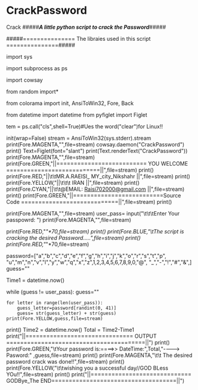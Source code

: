 # CrackPassword
Crack
#####_______________A little python script to crack the Password_______________#####

#####=============== The libraies used in this script ===============#####

import sys

import subprocess as ps

import cowsay

from random import*

from colorama import init, AnsiToWin32, Fore, Back

from datetime import datetime
from pyfiglet import Figlet


tem = ps.call("cls",shell=True)#Ues the word("clear")for Linux!!

init(wrap=False)
stream = AnsiToWin32(sys.stderr).stream
print(Fore.MAGENTA,"",file=stream)
cowsay.daemon("CrackPassword")
print()
Text=Figlet(font="slant")
print(Text.renderText("CrackPassword"))
print(Fore.MAGENTA,"",file=stream)
print(Fore.GREEN,"||========================== YOU WELCOME ===========================||",file=stream)
print()
print(Fore.RED,"||\t\tMR.A.RAEISI_ MY_city_Nikshahr                        ||",file=stream)
print()
print(Fore.YELLOW,"||\t\t\t     IRAN                                    ||",file=stream)
print()
print(Fore.CYAN,"||\t\t@EMAIL: Raisi702000@gmail.com                        ||",file=stream)
print()
print(Fore.GREEN,"||==========================Source Code ============================||",file=stream)
print()

print(Fore.MAGENTA,"",file=stream)
user_pass= input("\t\t\tEnter Your passpowrd: ")
print(Fore.MAGENTA,"",file=stream)

print(Fore.RED,"_"*70,file=stream)
print()
print(Fore.BLUE,"\tThe script is cracking the desired Password.....",file=stream)
print()
print(Fore.RED,"_"*70,file=stream)


password=["a","b","c","d","e","f","g","h","i","j","k","o","r","s","t","p",
          "u","m","n","v","l","y","w","q","x","z",1,2,3,4,5,6,7,8,9,0,"@",
          "_","-","!","#","&",]
guess=""

Time1 = datetime.now()
 
while (guess != user_pass):
    guess=""


    for letter in range(len(user_pass)):
        guess_letter=password[randint(0, 41)]
        guess= str(guess_letter) + str(guess)
    print(Fore.YELLOW,guess,file=stream)

print()
Time2 = datetime.now()
Total = Time2-Time1
print("||=============================== OUTPUT ========================================||")
print()
print(Fore.GREEN,"\tYour password is:====>> DateTime:",Total,"----> Pasword:" ,guess,file=stream)
print()
print(Fore.MAGENTA,"\t\t   The desired password crack was done!!",file=stream)
print()
print(Fore.YELLOW,"\t\twishing you a successful day//GOD BLess YOu!!",file=stream)
print()
print("||============================= GODBye_The END====================================||")



